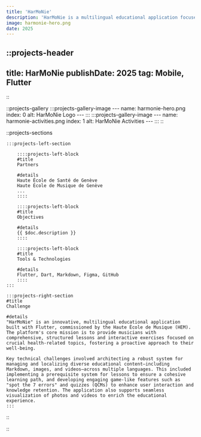 ```yaml
---
title: 'HarMoNie'
description: 'HarMoNie is a multilingual educational application focused on health education for musicians, developed for the Haute École de Musique (HEM).​'
image: harmonie-hero.png
date: 2025
---
```


<!-- Project heading and meta info (date, type) -->
::projects-header
---

title: HarMoNie
publishDate: 2025
tag: Mobile, Flutter
---

::

<!-- Project gallery -->
::projects-gallery
    :::projects-gallery-image
    ---
    name: harmonie-hero.png
    index: 0
    alt: HarMoNie Logo
    ---
    :::
    :::projects-gallery-image
    ---
    name: harmonie-activities.png
    index: 1
    alt: HarMoNie Activities
    ---
    :::
::

::projects-sections
<!-- Single project left section details -->
    :::projects-left-section
<!-- . Partner -->
        ::::projects-left-block
        #title
        Partners

        #details
        Haute École de Santé de Genève
        Haute École de Musique de Genève
        ...
        ::::

<!-- . Objective -->
        ::::projects-left-block
        #title
        Objectives

        #details
        {{ $doc.description }}
        ::::

<!-- . Tools & Technologies  -->
        ::::projects-left-block
        #title
        Tools & Technologies

        #details
        Flutter, Dart, Markdown, Figma, GitHub
        ::::
    :::

<!-- . Challenge -->
    :::projects-right-section
    #title
    Challenge

    #details
    "HarMoNie" is an innovative, multilingual educational application built with Flutter, commissioned by the Haute École de Musique (HEM). The platform's core mission is to provide musicians with comprehensive, structured lessons and interactive exercises focused on crucial health-related topics, fostering a proactive approach to their well-being.

    Key technical challenges involved architecting a robust system for managing and localizing diverse educational content—including Markdown, images, and videos—across multiple languages. This included implementing a prerequisite system for lessons to ensure a cohesive learning path, and developing engaging game-like features such as "spot the 7 errors" and quizzes (QCMs) to enhance user interaction and knowledge retention. The application also supports seamless visualization of photos and videos to enrich the educational experience.
    :::
::

::
<!-- Related projects -->
